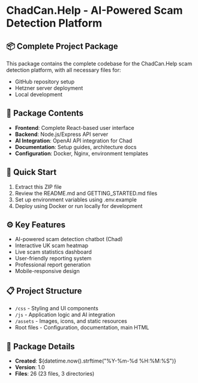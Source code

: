 # ChadCan.Help - AI-Powered Scam Detection Platform

## 📦 Complete Project Package

This package contains the complete codebase for the ChadCan.Help scam detection platform, with all necessary files for:
- GitHub repository setup
- Hetzner server deployment
- Local development

## 📂 Package Contents

- **Frontend**: Complete React-based user interface
- **Backend**: Node.js/Express API server
- **AI Integration**: OpenAI API integration for Chad
- **Documentation**: Setup guides, architecture docs
- **Configuration**: Docker, Nginx, environment templates

## 🚀 Quick Start

1. Extract this ZIP file
2. Review the README.md and GETTING_STARTED.md files
3. Set up environment variables using .env.example
4. Deploy using Docker or run locally for development

## ⚙️ Key Features

- AI-powered scam detection chatbot (Chad)
- Interactive UK scam heatmap
- Live scam statistics dashboard
- User-friendly reporting system
- Professional report generation
- Mobile-responsive design

## 📋 Project Structure

- `/css` - Styling and UI components
- `/js` - Application logic and AI integration
- `/assets` - Images, icons, and static resources
- Root files - Configuration, documentation, main HTML

## 📅 Package Details

- **Created**: ${datetime.now().strftime("%Y-%m-%d %H:%M:%S")}
- **Version**: 1.0
- **Files**: 26 (23 files, 3 directories)
